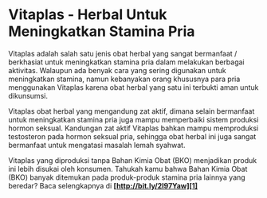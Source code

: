 # Vitaplas - Herbal Untuk Meningkatkan Stamina Pria
Vitaplas adalah salah satu jenis obat herbal yang sangat bermanfaat / berkhasiat untuk meningkatkan stamina pria dalam melakukan berbagai aktivitas. Walaupun ada benyak cara yang sering digunakan untuk meningkatkan stamina, namun kebanyakan orang khususnya para pria menggunakan Vitaplas karena obat herbal yang satu ini terbukti aman untuk dikunsumsi.

Vitaplas obat herbal yang mengandung zat aktif, dimana selain bermanfaat untuk meningkatkan stamina pria juga mampu memperbaiki sistem produksi hormon seksual. Kandungan zat aktif Vitaplas bahkan mampu memproduksi testosteron pada hormon seksual pria, sehingga obat herbal ini juga sangat bermanfaat untuk mengatasi masalah lemah syahwat.

Vitaplas yang diproduksi tanpa Bahan Kimia Obat (BKO) menjadikan produk ini lebih disukai oleh konsumen. Tahukah kamu bahwa Bahan Kimia Obat (BKO) banyak ditemukan pada produk-produk stamina pria lainnya yang beredar? Baca selengkapnya di **[http://bit.ly/2l97Yaw][1]**

 [1]: http://bit.ly/2l97Yaw
